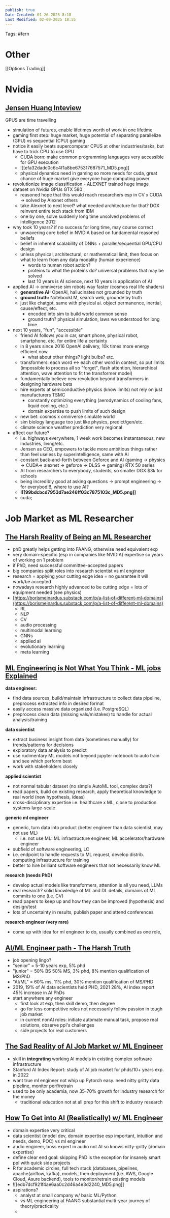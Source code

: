 ```yaml
---
publish: true
Date Created: 01-26-2025 8:18
Last Modified: 02-09-2025 18:55
---
```

Tags: #fern
# Other
[[Options Trading]]

# Nvidia
## [Jensen Huang Inteview](https://www.youtube.com/watch?v=7ARBJQn6QkM)
GPUS are time travelling
- simulation of futures, enable lifetimes worth of work in one lifetime  
- gaming first step: huge market, huge potential of separating parallelize (GPU) vs sequential (CPU) gaming  
- notice it easily beats supercomputer CPUS at other industries/tasks, but have to trick CPU to use GPU  
  - CUDA born: make common programming languages very accessible for GPU execution  
  - ![[efa32dadc0c6c4f1a8be675317687571_MD5.png]]  
  - physical dynamics need in gaming so more needs for cuda, great chance of huge market give everyone huge computing power  
- revolutionize image classification \- ALEXNET trained huge image dataset on Nvidia GPUs GTX 580  
	- reasoned hope that this would reach researchers esp in CV x CUDA → solved by Alexnet others  
	- take Alexnet to next level? what needed architecture for that? DGX reinvent entire tech stack from IBM  
	- one by one, solve suddenly long time unsolved problems of intelligence 2012  
- why took 10 years? if no success for long time, may course correct  
	- unwavering core belief in NVIDIA based on fundamental reasoned beliefs  
	- belief in inherent scalability of DNNs \+ parallel/sequential GPU/CPU design  
	- unless physical, architectural, or mathematical limit, then focus on what to learn from any data modality (human experience)  
		- words to human robot action?  
		- proteins to what the proteins do? universal problems that may be solved  
		- last 10 years is AI science, next 10 years is application of AI  
- applied AI \-\> omniverse sim robots way faster (cosmos real life shaders)  
	- **generative AI:** OpenAI, hallucinates not grounded by truth  
	- **ground truth:** NotebookLM, search web, grounde by truth  
	- just like chatgpt, same with physical ai. object permanence, inertial, cause/effect, etc.  
	    - encoded into sim to build world common sense  
	    - ground truth? physical simulation, laws we understood for long time  
- next 10 years, "fun", "accessible"  
	- friend AI follows you in car, smart phone, physical robot, smartphone, etc. for entire life a certainty  
	- in 8 years since 2016 OpenAI delivery, 10k times more energy efficient now  
		- what about other things? light bulbs? etc.   
	- transformers: each word ←\> each other word in context, so put limits (impossible to process all so "forget", flash attention, hierarchical attention, wave attention to fit the transformer model)  
	- fundamentally believe new revolution beyond transformers in designing hardware bets  
	- hire experts at semiconductive physics (know limits) not rely on just manufacturers TSMC  
		- constantly optimizing everything (aerodynamics of cooling fans, liquid cooling, etc.)  
		- domain expertise to push limits of such design  
	- new bet: cosmos x omniverse simulate world  
	- sim biology language too just like physics, predict/gen/etc.   
	- climate science weather prediction very regional   
- affect our future?   
	- i.e. highways everywhere, 1 week work becomes instantaneous, new industries, living/etc.  
	- Jensen as CEO, empowers to tackle more ambitious things rather than feel useless by superintelligence, same with AI  
	- constant back-and-forth between Geforce and AI (gaming → physics → CUDA→ alexnet → geforce → DLSS → gaming) RTX 50 series  
	- AI from researchers to everybody, students, so smaller DGX $3k for schools  
	- being incredibly good at asking questions → prompt engineering → for everybod\!\!\!, where to use AI?   
	- **![[99bdcbcd7953d7ae246ff03c7875103c_MD5.png]]**
	- cuda; 


# Job Market as ML Researcher
## [The Harsh Reality of Being an ML Researcher](https://www.youtube.com/watch?v=Me8klpxNaeg)

- phD greatly helps getting into FAANG, otherwise need equivalent exp  
- very domain-specific (esp in companies like NVIDIA) expertise so years of working on 1 problem  
- if PhD, need successful committee-accepted papers  
- big companies split roles into research scientist vs ml engineer  
- research \= applying your cutting edge idea \= no guarantee it will work/be accepted  
- nowadays research highly advanced to be cutting edge \= lots of equipment needed (see physics)  
- [https://borismeinardus.substack.com/p/a-list-of-different-ml-domains](https://borismeinardus.substack.com/p/a-list-of-different-ml-domains)  
	- RL  
	- NLP  
	- CV  
	- audio processing  
	- multimodal learning  
	- GNNs  
	- applied ai  
	- evolutionary learning  
	- meta learning

## [ML Engineering is Not What You Think - ML jobs Explained](https://www.youtube.com/watch?v=SizM-sau8F0)  
**data engineer:** 
- find data sources, build/maintain infrastructure to collect data pipeline, preprocess extracted info in desired format  
- easily access massive data organized (i.e. PostgreSQL)  
- preprocess clean data (missing vals/mistakes) to handle for actual analysis/training


**data scientist**
- extract business insight from data (sometimes manually) for trends/patterns for decisions  
- exploratory data analysis to predict  
- use rudimentary ML models not beyond jupyter notebook to auto train and see which perform best  
- work with stakeholders closely


**applied scientist**
- not normal tabular dataset (no simple AutoML tool, complex data?)  
- read papers, build on existing research, apply theoretical knowledge to real world (new hypothesis, ideas)  
- cross-disciplinary expertise i.e. healthcare x ML, close to production systems large-scale


**generic ml engineer**
- generic, turn data into product (better engineer than data scientist, may not use ML)  
	- i.e. not use ML: ML infrastructure engineer, ML accelerator/hardware engineer  
- subfield of software engineering, LC  
- i.e. endpoint to handle requests to ML request, develop distrib. computing infrastructure for training  
- better to hire brilliant software engineers that not necessarily know ML


**research (needs PhD)**
- develop actual models like transformers, attention is all you need, LLMs  
- real research? solid knowledge of ML and DL details, domains of ML commits to one (i.e. CV)  
- read papers to keep up and how they can be improved (hypothesis) and design/test  
- lots of uncertainty in results, publish paper and attend conferences


**research engineer (very rare)**
- come up with idea for ml engineer to do, usually combined as one role,


## [AI/ML Engineer path - The Harsh Truth](https://www.youtube.com/watch?v=HR91Wrr8KH8)
- job opening lingo?  
- "senior" \= 5-10 years exp, 5% phd  
- "junior" \= 50% BS 50% MS, 3% phd, 8% mention qualification of MS/PhD  
- "AI/ML" \= 60% ms, 11% phd,  30% mention qualification of MS/PHD  
- 2019, 19% of AI data scientists held PHD, 2021 28%, AI index report 45% increase in AI PhDs  
- start anywhere any engineer  
	- first look at exp, then skill demo, then degree  
	- go for less competitive roles not necessarily follow passion in tough job market  
	- in current nonAI roles: initiate automate manual task, propose real solutions, observe ppl's challenges  
	- side projects for real customers

## [The Sad Reality of AI Job Market w/ ML Engineer](https://www.youtube.com/watch?v=yrK2Fn0tQ7w)

- skill in **integrating** working AI models in existing complex software infrastructure  
- Stanford AI Index Report: study of AI job market for phds/10+ years exp. in 2022  
- want true ml engineer not whip up Pytorch easy. need nitty gritty data pipeline, monitor perf/retrain  
- used to be only academia, now 35-70% growth for industry research for the money
	- traditional education not at all prep for this shift to industry research

## [How To Get into AI (Realistically) w/ ML Engineer](https://youtu.be/nMbm8ib3b0M?si=7VeNmy_F74_u-MbG)

- domain expertise very critical  
- data scientist (model dev, domain expertise esp important, intuition and needs, demo, POC) vs ml engineer  
- audio engineer, boss expert in audio not AI so knows nitty-gritty (domain expertise)  
- define clear end goal: skipping PhD is the exception for insanely smart ppl with quick side projects  
- R for academic circles, full tech stack (databases, pipelines, apache(airflow, kafka), models, then deployment (i.e. AWS, Google Cloud, Asure backend), tools to monitor/retrain existing models  
- ![[edb7dcf921f4ae6aa0c2d46a4e3d2240_MD5.png]]  
- aspirations?  
	- analyst at small company w/ basic ML/Python   
	- vs ML engineering at FAANG substantial multi-year journey of theory/practicality  
	- 